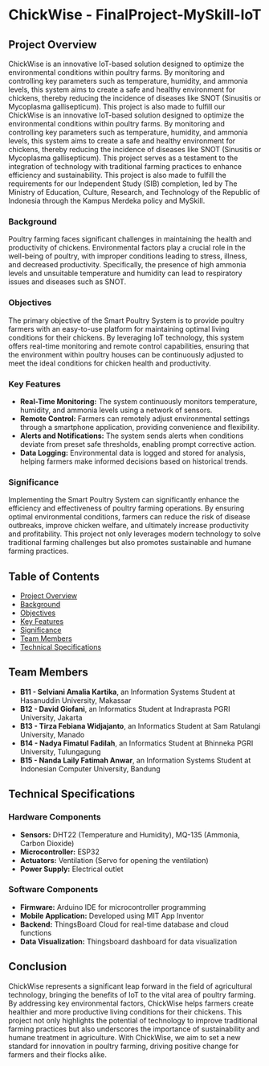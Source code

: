 # ChickWise - FinalProject-MySkill-IoT

## Project Overview

ChickWise is an innovative IoT-based solution designed to optimize the environmental conditions within poultry farms. By monitoring and controlling key parameters such as temperature, humidity, and ammonia levels, this system aims to create a safe and healthy environment for chickens, thereby reducing the incidence of diseases like SNOT (Sinusitis or Mycoplasma gallisepticum). This project is also made to fulfill our 
ChickWise is an innovative IoT-based solution designed to optimize the environmental conditions within poultry farms. By monitoring and controlling key parameters such as temperature, humidity, and ammonia levels, this system aims to create a safe and healthy environment for chickens, thereby reducing the incidence of diseases like SNOT (Sinusitis or Mycoplasma gallisepticum). This project serves as a testament to the integration of technology with traditional farming practices to enhance efficiency and sustainability. This project is also made to fulfill the requirements for our Independent Study (SIB) completion, led by The Ministry of Education, Culture, Research, and Technology of the Republic of Indonesia through the Kampus Merdeka policy and MySkill.

### Background

Poultry farming faces significant challenges in maintaining the health and productivity of chickens. Environmental factors play a crucial role in the well-being of poultry, with improper conditions leading to stress, illness, and decreased productivity. Specifically, the presence of high ammonia levels and unsuitable temperature and humidity can lead to respiratory issues and diseases such as SNOT.

### Objectives

The primary objective of the Smart Poultry System is to provide poultry farmers with an easy-to-use platform for maintaining optimal living conditions for their chickens. By leveraging IoT technology, this system offers real-time monitoring and remote control capabilities, ensuring that the environment within poultry houses can be continuously adjusted to meet the ideal conditions for chicken health and productivity.

### Key Features

- **Real-Time Monitoring:** The system continuously monitors temperature, humidity, and ammonia levels using a network of sensors.
- **Remote Control:** Farmers can remotely adjust environmental settings through a smartphone application, providing convenience and flexibility.
- **Alerts and Notifications:** The system sends alerts when conditions deviate from preset safe thresholds, enabling prompt corrective action.
- **Data Logging:** Environmental data is logged and stored for analysis, helping farmers make informed decisions based on historical trends.

### Significance

Implementing the Smart Poultry System can significantly enhance the efficiency and effectiveness of poultry farming operations. By ensuring optimal environmental conditions, farmers can reduce the risk of disease outbreaks, improve chicken welfare, and ultimately increase productivity and profitability. This project not only leverages modern technology to solve traditional farming challenges but also promotes sustainable and humane farming practices.

## Table of Contents
- [Project Overview](#project-overview)
- [Background](#background)
- [Objectives](#objectives)
- [Key Features](#key-features)
- [Significance](#significance)
- [Team Members](#team-members)
- [Technical Specifications](#technical-specifications)

## Team Members
- **B11 - Selviani Amalia Kartika**, an Information Systems Student at Hasanuddin University, Makassar   
- **B12 - David Giofani**, an Informatics Student at Indraprasta PGRI University, Jakarta
- **B13 - Tirza Febiana Widjajanto**,  an Informatics Student at Sam Ratulangi University, Manado  
- **B14 - Nadya Fimatul Fadilah**, an Informatics Student at Bhinneka PGRI University, Tulungagung
- **B15 - Nanda Laily Fatimah Anwar**, an Information Systems Student at Indonesian Computer University, Bandung

## Technical Specifications

### Hardware Components
- **Sensors:** DHT22 (Temperature and Humidity), MQ-135 (Ammonia, Carbon Dioxide)
- **Microcontroller:** ESP32
- **Actuators:** Ventilation (Servo for opening the ventilation)
- **Power Supply:** Electrical outlet

### Software Components
- **Firmware:** Arduino IDE for microcontroller programming
- **Mobile Application:** Developed using MIT App Inventor
- **Backend:** ThingsBoard Cloud for real-time database and cloud functions
- **Data Visualization:** Thingsboard dashboard for data visualization

## Conclusion
ChickWise represents a significant leap forward in the field of agricultural technology, bringing the benefits of IoT to the vital area of poultry farming. By addressing key environmental factors, ChickWise helps farmers create healthier and more productive living conditions for their chickens. This project not only highlights the potential of technology to improve traditional farming practices but also underscores the importance of sustainability and humane treatment in agriculture. With ChickWise, we aim to set a new standard for innovation in poultry farming, driving positive change for farmers and their flocks alike.

